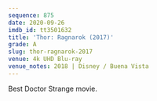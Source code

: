 ```yaml
---
sequence: 875
date: 2020-09-26
imdb_id: tt3501632
title: 'Thor: Ragnarok (2017)'
grade: A
slug: thor-ragnarok-2017
venue: 4k UHD Blu-ray
venue_notes: 2018 | Disney / Buena Vista
---
```


Best Doctor Strange movie.